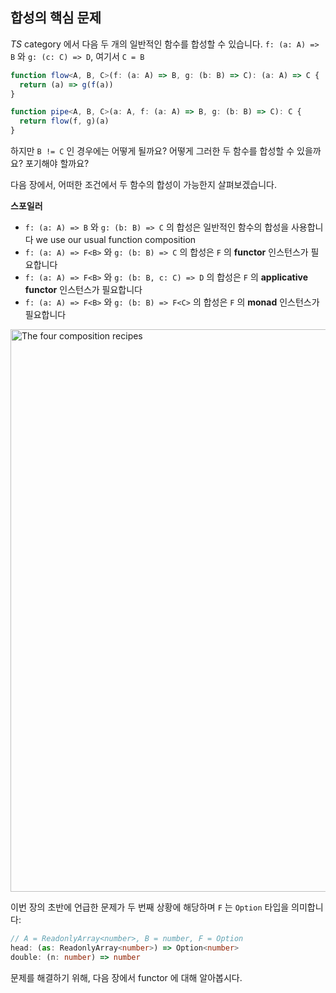 ## 합성의 핵심 문제

_TS_ category 에서 다음 두 개의 일반적인 함수를 합성할 수 있습니다. `f: (a: A) => B` 와 `g: (c: C) => D`, 여기서 `C = B`

```typescript
function flow<A, B, C>(f: (a: A) => B, g: (b: B) => C): (a: A) => C {
  return (a) => g(f(a))
}

function pipe<A, B, C>(a: A, f: (a: A) => B, g: (b: B) => C): C {
  return flow(f, g)(a)
}
```

하지만 `B != C` 인 경우에는 어떻게 될까요? 어떻게 그러한 두 함수를 합성할 수 있을까요? 포기해야 할까요?

다음 장에서, 어떠한 조건에서 두 함수의 합성이 가능한지 살펴보겠습니다.

**스포일러**

- `f: (a: A) => B` 와 `g: (b: B) => C` 의 합성은 일반적인 함수의 합성을 사용합니다 we use our usual function composition
- `f: (a: A) => F<B>` 와 `g: (b: B) => C` 의 합성은 `F` 의 **functor** 인스턴스가 필요합니다
- `f: (a: A) => F<B>` 와 `g: (b: B, c: C) => D` 의 합성은 `F` 의 **applicative functor** 인스턴스가 필요합니다
- `f: (a: A) => F<B>` 와 `g: (b: B) => F<C>` 의 합성은 `F` 의 **monad** 인스턴스가 필요합니다

<img src="/images/spoiler.png" width="900" alt="The four composition recipes" />

이번 장의 초반에 언급한 문제가 두 번째 상황에 해당하며 `F` 는 `Option` 타입을 의미합니다:

```typescript
// A = ReadonlyArray<number>, B = number, F = Option
head: (as: ReadonlyArray<number>) => Option<number>
double: (n: number) => number
```

문제를 해결하기 위해, 다음 장에서 functor 에 대해 알아봅시다.
